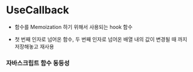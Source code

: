 # UseCallback

- 함수를 Memoization 하기 위해서 사용되는 hook 함수

- 첫 번째 인자로 넘어온 함수, 두 번째 인자로 넘어온 배열 내의 값이 변경될 때 까지 저장해놓고 재사용

### 자바스크립트 함수 동등성
